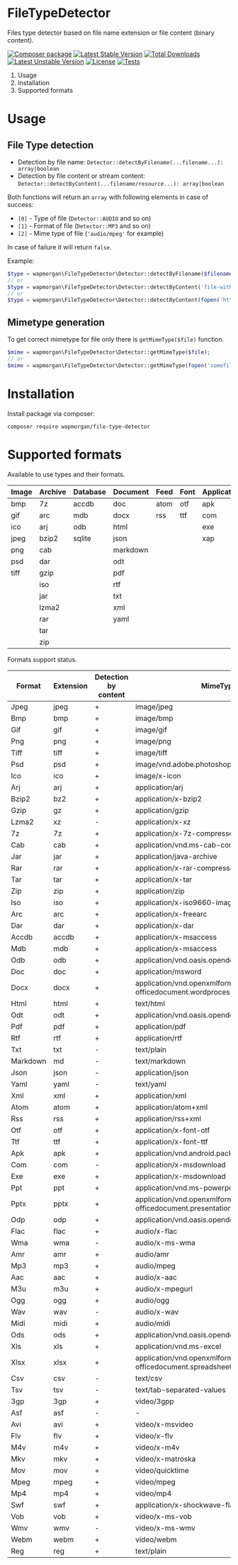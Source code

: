 # FileTypeDetector
Files type detector based on file name extension or file content (binary content).

[![Composer package](http://xn--e1adiijbgl.xn--p1acf/badge/wapmorgan/file-type-detector)](https://packagist.org/packages/wapmorgan/file-type-detector)
[![Latest Stable Version](https://poser.pugx.org/wapmorgan/file-type-detector/v/stable)](https://packagist.org/packages/wapmorgan/file-type-detector)
[![Total Downloads](https://poser.pugx.org/wapmorgan/file-type-detector/downloads)](https://packagist.org/packages/wapmorgan/file-type-detector)
[![Latest Unstable Version](https://poser.pugx.org/wapmorgan/file-type-detector/v/unstable)](https://packagist.org/packages/wapmorgan/file-type-detector)
[![License](https://poser.pugx.org/wapmorgan/file-type-detector/license)](https://packagist.org/packages/wapmorgan/file-type-detector)
[![Tests](https://travis-ci.org/wapmorgan/FileTypeDetector.svg?branch=master)](https://travis-ci.org/wapmorgan/FileTypeDetector)

1. Usage
2. Installation
3. Supported formats

# Usage

## File Type detection

- Detection by file name: `Detector::detectByFilename(...filename...): array|boolean`
- Detection by file content or stream content: `Detector::detectByContent(...filename/resource...): array|boolean`

Both functions will return an `array` with following elements in case of success:

- `[0]` - Type of file (`Detector::AUDIO` and so on)
- `[1]` - Format of file (`Detector::MP3` and so on)
- `[2]` - Mime type of file (`'audio/mpeg'` for example)

In case of failure it will return `false`.

Example:

```php
$type = wapmorgan\FileTypeDetector\Detector::detectByFilename($filename);
// or
$type = wapmorgan\FileTypeDetector\Detector::detectByContent('file-without-extension');
// or
$type = wapmorgan\FileTypeDetector\Detector::detectByContent(fopen('http://somedomain/somepath', 'r'));
```

## Mimetype generation

To get correct mimetype for file only there is `getMimeType($file)` function.

```php
$mime = wapmorgan\FileTypeDetector\Detector::getMimeType($file);
// or
$mime = wapmorgan\FileTypeDetector\Detector::getMimeType(fopen('somefile', 'r'));
```

# Installation
Install package via composer:
```
composer require wapmorgan/file-type-detector
```

# Supported formats

Available to use types and their formats.

| Image | Archive | Database | Document | Feed | Font | Application | Presentation | Audio | Spreadsheet | Video | Scenario |
|-------|---------|----------|----------|------|------|-------------|--------------|-------|-------------|-------|----------|
| bmp   | 7z      | accdb    | doc      | atom | otf  | apk         | odp          | aac   | csv         | 3gp   | reg      |
| gif   | arc     | mdb      | docx     | rss  | ttf  | com         | ppt          | amr   | ods         | asf   |          |
| ico   | arj     | odb      | html     |      |      | exe         | pptx         | flac  | tsv         | avi   |          |
| jpeg  | bzip2   | sqlite   | json     |      |      | xap         |              | m3u   | xls         | flv   |          |
| png   | cab     |          | markdown |      |      |             |              | midi  | xlsx        | m4v   |          |
| psd   | dar     |          | odt      |      |      |             |              | mp3   |             | mkv   |          |
| tiff  | gzip    |          | pdf      |      |      |             |              | ogg   |             | mov   |          |
|       | iso     |          | rtf      |      |      |             |              | wav   |             | mp4   |          |
|       | jar     |          | txt      |      |      |             |              | wma   |             | mpeg  |          |
|       | lzma2   |          | xml      |      |      |             |              |       |             | swf   |          |
|       | rar     |          | yaml     |      |      |             |              |       |             | vob   |          |
|       | tar     |          |          |      |      |             |              |       |             | webm  |          |
|       | zip     |          |          |      |      |             |              |       |             | wmv   |          |

Formats support status.

| Format   | Extension | Detection by content | MimeType                                                                  |
|----------|-----------|----------------------|---------------------------------------------------------------------------|
| Jpeg     | jpeg      | +                    | image/jpeg                                                                |
| Bmp      | bmp       | +                    | image/bmp                                                                 |
| Gif      | gif       | +                    | image/gif                                                                 |
| Png      | png       | +                    | image/png                                                                 |
| Tiff     | tiff      | +                    | image/tiff                                                                |
| Psd      | psd       | +                    | image/vnd.adobe.photoshop                                                 |
| Ico      | ico       | +                    | image/x-icon                                                              |
| Arj      | arj       | +                    | application/arj                                                           |
| Bzip2    | bz2       | +                    | application/x-bzip2                                                       |
| Gzip     | gz        | +                    | application/gzip                                                          |
| Lzma2    | xz        | -                    | application/x-xz                                                          |
| 7z       | 7z        | +                    | application/x-7z-compressed                                               |
| Cab      | cab       | +                    | application/vnd.ms-cab-compressed                                         |
| Jar      | jar       | +                    | application/java-archive                                                  |
| Rar      | rar       | +                    | application/x-rar-compressed                                              |
| Tar      | tar       | +                    | application/x-tar                                                         |
| Zip      | zip       | +                    | application/zip                                                           |
| Iso      | iso       | +                    | application/x-iso9660-image                                               |
| Arc      | arc       | +                    | application/x-freearc                                                     |
| Dar      | dar       | +                    | application/x-dar                                                         |
| Accdb    | accdb     | +                    | application/x-msaccess                                                    |
| Mdb      | mdb       | +                    | application/x-msaccess                                                    |
| Odb      | odb       | +                    | application/vnd.oasis.opendocument.database                               |
| Doc      | doc       | +                    | application/msword                                                        |
| Docx     | docx      | +                    | application/vnd.openxmlformats-officedocument.wordprocessingml.document   |
| Html     | html      | +                    | text/html                                                                 |
| Odt      | odt       | +                    | application/vnd.oasis.opendocument.text                                   |
| Pdf      | pdf       | +                    | application/pdf                                                           |
| Rtf      | rtf       | +                    | application/rtf                                                           |
| Txt      | txt       | -                    | text/plain                                                                |
| Markdown | md        | -                    | text/markdown                                                             |
| Json     | json      | -                    | application/json                                                          |
| Yaml     | yaml      | -                    | text/yaml                                                                 |
| Xml      | xml       | +                    | application/xml                                                           |
| Atom     | atom      | +                    | application/atom+xml                                                      |
| Rss      | rss       | +                    | application/rss+xml                                                       |
| Otf      | otf       | +                    | application/x-font-otf                                                    |
| Ttf      | ttf       | +                    | application/x-font-ttf                                                    |
| Apk      | apk       | +                    | application/vnd.android.package-archive                                   |
| Com      | com       | -                    | application/x-msdownload                                                  |
| Exe      | exe       | +                    | application/x-msdownload                                                  |
| Ppt      | ppt       | +                    | application/vnd.ms-powerpoint                                             |
| Pptx     | pptx      | +                    | application/vnd.openxmlformats-officedocument.presentationml.presentation |
| Odp      | odp       | +                    | application/vnd.oasis.opendocument.presentation                           |
| Flac     | flac      | +                    | audio/x-flac                                                              |
| Wma      | wma       | -                    | audio/x-ms-wma                                                            |
| Amr      | amr       | +                    | audio/amr                                                                 |
| Mp3      | mp3       | +                    | audio/mpeg                                                                |
| Aac      | aac       | +                    | audio/x-aac                                                               |
| M3u      | m3u       | +                    | audio/x-mpegurl                                                           |
| Ogg      | ogg       | +                    | audio/ogg                                                                 |
| Wav      | wav       | -                    | audio/x-wav                                                               |
| Midi     | midi      | +                    | audio/midi                                                                |
| Ods      | ods       | +                    | application/vnd.oasis.opendocument.spreadsheet                            |
| Xls      | xls       | +                    | application/vnd.ms-excel                                                  |
| Xlsx     | xlsx      | +                    | application/vnd.openxmlformats-officedocument.spreadsheetml.sheet         |
| Csv      | csv       | -                    | text/csv                                                                  |
| Tsv      | tsv       | -                    | text/tab-separated-values                                                 |
| 3gp      | 3gp       | +                    | video/3gpp                                                                |
| Asf      | asf       | -                    | -                                                                         |
| Avi      | avi       | +                    | video/x-msvideo                                                           |
| Flv      | flv       | +                    | video/x-flv                                                               |
| M4v      | m4v       | +                    | video/x-m4v                                                               |
| Mkv      | mkv       | +                    | video/x-matroska                                                          |
| Mov      | mov       | +                    | video/quicktime                                                           |
| Mpeg     | mpeg      | +                    | video/mpeg                                                                |
| Mp4      | mp4       | +                    | video/mp4                                                                 |
| Swf      | swf       | +                    | application/x-shockwave-flash                                             |
| Vob      | vob       | +                    | video/x-ms-vob                                                            |
| Wmv      | wmv       | -                    | video/x-ms-wmv                                                            |
| Webm     | webm      | +                    | video/webm                                                                |
| Reg      | reg       | +                    | text/plain                                                                |
